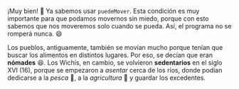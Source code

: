 ¡Muy bien! :tada: Ya sabemos usar `puedeMover`. Esta condición es muy importante para que podamos movernos sin miedo, porque con esto sabemos que nos moveremos solo cuando se pueda. Así, el programa no se romperá nunca. :smile:

Los pueblos, antiguamente, también se movían mucho porque tenían que buscar los alimentos en distintos lugares. Por eso, se decían que eran **nómades** :satisfied:. Los Wichís, en cambio, se volvieron **sedentarios** en el siglo XVI (16), porque se empezaron a _asentar_ cerca de los ríos, donde podían dedicarse a la _pesca_ :fishing_pole_and_fish:, a la _agricultura_ :corn: y guardar los excedentes.